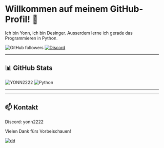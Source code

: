 # Willkommen auf meinem GitHub-Profil! :wave:

Ich bin Yonn, ich bin Desinger. Ausserdem lerne ich gerade das Programmieren in Python.

![GitHub followers](https://img.shields.io/github/followers/yonn2222?label=Follow&style=social)
[![Discord](https://img.shields.io/badge/Discord-%237289DA.svg?logo=discord&logoColor=white)](https://discord.gg/vfuDGp2vq4)

---

## :bar_chart: GitHub Stats

![YONN2222](https://github-readme-stats.vercel.app/api?username=yonn2222&show_icons=true&theme=transparent)
![Python](https://github-readme-stats.vercel.app/api/top-langs/?username=yonn2222&layout=compact&theme=transparent)

---


---

## :mailbox: Kontakt

Discord: yonn2222

Vielen Dank fürs Vorbeischauen!

[![dd](https://visitcount.itsvg.in/api?id=yonn2222&label=Profile%20Views&color=0&icon=0&pretty=false)](https://visitcount.itsvg.in)
